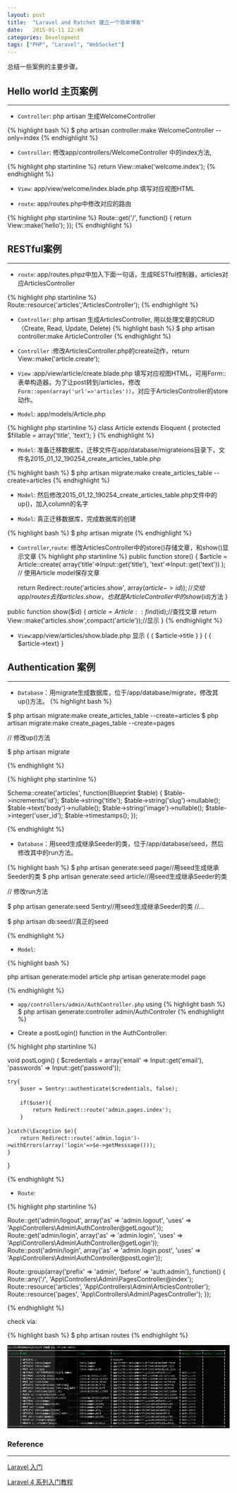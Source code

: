```yaml
---
layout: post
title:  "Laravel and Ratchet 建立一个简单博客"
date:   2015-01-11 12:49
categories: Development
tags: ["PHP", "Laravel", "WebSocket"]
---
```


总结一些案例的主要步骤。


## Hello world 主页案例
------

* `Controller`: php artisan 生成WelcomeController 

{% highlight bash %} $ php artisan controller:make WelcomeController --only=index {% endhighlight %}

* `Controller`: 修改app/controllers/WelcomeController 中的index方法, 

{% highlight php startinline %}
    return View::make('welcome.index');
{% endhighlight %}

* `View`: app/view/welcome/index.blade.php 填写对应视图HTML

* `route`: app/routes.php中修改对应的路由

{% highlight php startinline %}
Route::get('/', function()
{
    return View::make('hello');
});
{% endhighlight %}

## RESTful案例
------
* `route`: app/routes.phpz中加入下面一句话，生成RESTful控制器，articles对应ArticlesController

{% highlight php startinline %}
Route::resource('articles','ArticlesController');
{% endhighlight %}

* `Controller`: php artisan 生成ArticlesController, 用以处理文章的CRUD（Create, Read, Update, Delete)
{% highlight bash %} $ php artisan controller:make ArticleController {% endhighlight %}

* `Controller` :修改ArticlesController.php的create动作，return View::make('article.create');

* `View` :app/view/article/create.blade.php 填写对应视图HTML，可用Form::表单构造器。为了让post转到/articles，修改`Form::open(array('url'=>'articles'))`，对应于ArticlesController的store动作。

* `Model`: app/models/Article.php

{% highlight php startinline %}
class Article extends Eloquent
{ 
    protected $fillable = array('title', 'text');
}
{% endhighlight %}

* `Model`: 准备迁移数据库，迁移文件在app/database/migrateions目录下，文件名2015_01_12_190254_create_articles_table.php

{% highlight bash %} $ php artisan migrate:make create_articles_table --create=articles {% endhighlight %}

* `Model`: 然后修改2015_01_12_190254_create_articles_table.php文件中的up()，加入column的名字

* `Model`: 真正迁移数据库，完成数据库的创建

{% highlight bash %} $ php artisan migrate {% endhighlight %}

* `Controller`,`route`: 修改ArticlesController中的store()存储文章，和show()显示文章
{% highlight php startinline %}
public function store()
{
    $article = Article::create(
    	array('title'=>Input::get('title'), 'text'=>Input::get('text'))
    ); // 使用Article model保存文章

    return Redirect::route('articles.show', array($article->id)); // 交给app/routes去找articles.show，也就是Article Controller中的show($id)方法
}

public function show($id)
{
    $article = Article::find($id);//查找文章
    return View::make('articles.show',compact('article'));//显示
}
{% endhighlight %}

* `View`:app/view/articles/show.blade.php 显示 { { $article->title } } { { $article->text} }


## Authentication 案例
-------
* `Database`：用migrate生成数据库，位于/app/database/migrate，修改其up()方法。
{% highlight bash %}

$ php artisan migrate:make create_articles_table --create=articles
$ php artisan migrate:make create_pages_table --create=pages

// 修改up()方法

$ php artisan migrate

{% endhighlight %} 

{% highlight php startinline %}

Schema::create('articles', function(Blueprint $table)
{
	$table->increments('id');
	$table->string('title');
	$table->string('slug')->nullable();
	$table->text('body')->nullable();
	$table->string('image')->nullable();
	$table->integer('user_id');
	$table->timestamps();
});

{% endhighlight %} 


* `Database`：用seed生成继承Seeder的类，位于/app/database/seed，然后修改其中的run方法。

{% highlight bash %}
$ php artisan generate:seed page//用seed生成继承Seeder的类
$ php artisan generate:seed article//用seed生成继承Seeder的类

// 修改run方法

$ php artisan generate:seed Sentry//用seed生成继承Seeder的类
//...

$ php artisan db:seed//真正的seed

{% endhighlight %} 

* `Model`:

{% highlight bash %}

php artisan generate:model article
php artisan generate:model page

{% endhighlight %} 

* `app/controllers/admin/AuthController.php` using 
{% highlight bash %} $ php artisan generate:controller admin/AuthControler {% endhighlight %} 

* Create a postLogin() function in the AuthController:

{% highlight php startinline %}

void postLogin() {
	$credentials = array('email' => Input::get('email'), 'passwords' => Input::get('password'));

	try{
		$user = Sentry::authenticate($credentials, false);

		if($user){
	    	return Redirect::route('admin.pages.index');
		}

	}catch(\Exception $e){
		return Redirect::route('admin.login')->withErrors(array('login'=>$e->getMesssage()));
	}
}


{% endhighlight %}


* `Route`:

{% highlight php startinline %}

Route::get('admin/logout', array('as' => 'admin.logout', 'uses' => 'App\Controllers\Admin\AuthController@getLogout'));
Route::get('admin/login', array('as' => 'admin.login', 'uses' => 'App\Controllers\Admin\AuthController@getLogin'));
Route::post('admin/login', array('as' => 'admin.login.post', 'uses' => 'App\Controllers\Admin\AuthController@postLogin'));

Route::group(array('prefix' => 'admin', 'before' => 'auth.admin'), function()
{
    Route::any('/', 'App\Controllers\Admin\PagesController@index');
    Route::resource('articles', 'App\Controllers\Admin\ArticlesController');
    Route::resource('pages', 'App\Controllers\Admin\PagesController');
});

{% endhighlight %}

check via:

{% highlight bash %} $ php artisan routes {% endhighlight %} 

<img src="/img/post/route.png" class="img-responsive">








### Reference
------

[Laravel 入门](http://www.golaravel.com/post/getting-started-with-laravel/)

[Laravel 4 系列入门教程](http://lvwenhan.com/laravel/398.html)
